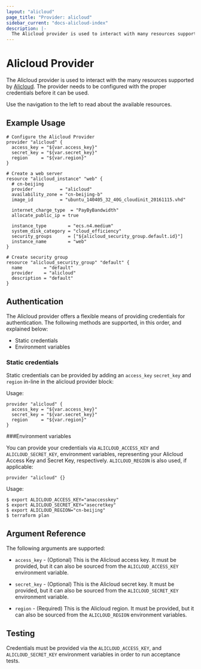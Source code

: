 ```yaml
---
layout: "alicloud"
page_title: "Provider: alicloud"
sidebar_current: "docs-alicloud-index"
description: |-
  The Alicloud provider is used to interact with many resources supported by Alicloud. The provider needs to be configured with the proper credentials before it can be used.
---
```


# Alicloud Provider

The Alicloud provider is used to interact with the
many resources supported by [Alicloud](https://www.aliyun.com). The provider needs to be configured
with the proper credentials before it can be used.

Use the navigation to the left to read about the available resources.

## Example Usage

```
# Configure the Alicloud Provider
provider "alicloud" {
  access_key = "${var.access_key}"
  secret_key = "${var.secret_key}"
  region     = "${var.region}"
}

# Create a web server
resource "alicloud_instance" "web" {
  # cn-beijing
  provider          = "alicloud"
  availability_zone = "cn-beijing-b"
  image_id          = "ubuntu_140405_32_40G_cloudinit_20161115.vhd"

  internet_charge_type  = "PayByBandwidth"
  allocate_public_ip = true

  instance_type        = "ecs.n4.medium"
  system_disk_category = "cloud_efficiency"
  security_groups      = ["${alicloud_security_group.default.id}"]
  instance_name        = "web"
}

# Create security group
resource "alicloud_security_group" "default" {
  name        = "default"
  provider    = "alicloud"
  description = "default"
}
```

## Authentication

The Alicloud provider offers a flexible means of providing credentials for authentication.
The following methods are supported, in this order, and explained below:

- Static credentials
- Environment variables

### Static credentials ###

Static credentials can be provided by adding an `access_key` `secret_key` and `region` in-line in the
alicloud provider block:

Usage:

```
provider "alicloud" {
  access_key = "${var.access_key}"
  secret_key = "${var.secret_key}"
  region     = "${var.region}"
}
```


###Environment variables

You can provide your credentials via `ALICLOUD_ACCESS_KEY` and `ALICLOUD_SECRET_KEY`, 
environment variables, representing your Alicloud Access Key and Secret Key, respectively.
`ALICLOUD_REGION` is also used, if applicable:

```
provider "alicloud" {}
```

Usage:

```
$ export ALICLOUD_ACCESS_KEY="anaccesskey"
$ export ALICLOUD_SECRET_KEY="asecretkey"
$ export ALICLOUD_REGION="cn-beijing"
$ terraform plan
```


## Argument Reference

The following arguments are supported:

* `access_key` - (Optional) This is the Alicloud access key. It must be provided, but
  it can also be sourced from the `ALICLOUD_ACCESS_KEY` environment variable.

* `secret_key` - (Optional) This is the Alicloud secret key. It must be provided, but
  it can also be sourced from the `ALICLOUD_SECRET_KEY` environment variable.

* `region` - (Required) This is the Alicloud region. It must be provided, but
  it can also be sourced from the `ALICLOUD_REGION` environment variables.


## Testing

Credentials must be provided via the `ALICLOUD_ACCESS_KEY`, and `ALICLOUD_SECRET_KEY` environment variables in order to run acceptance tests.

